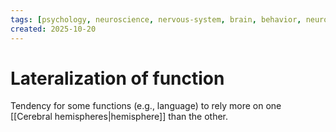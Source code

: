 ```yaml
---
tags: [psychology, neuroscience, nervous-system, brain, behavior, neurotransmitters]
created: 2025-10-20
---
```

# Lateralization of function

Tendency for some functions (e.g., language) to rely more on one [[Cerebral hemispheres|hemisphere]] than the other.
